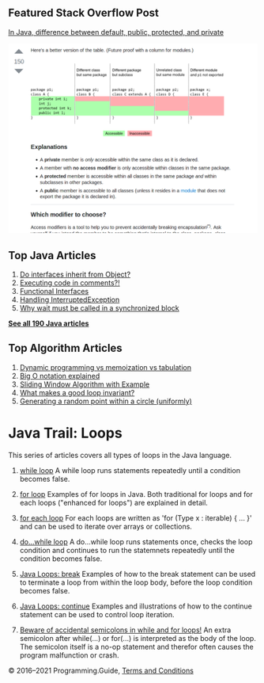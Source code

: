 <span class="underline"></span>

<span class="underline"></span>

## Featured Stack Overflow Post

[In Java, difference between default, public, protected, and private](https://stackoverflow.com/a/33627846/276052)

[<img src="../images/so-featured-33627846.png" alt="StackOverflow screenshot thumbnail" class="screenshot" />](https://stackoverflow.com/a/33627846/276052)

<span class="underline"></span>

## Top Java Articles

1.  [Do interfaces inherit from Object?](do-interfaces-inherit-from-object.html)
2.  [Executing code in comments?!](executing-code-in-comments.html)
3.  [Functional Interfaces](functional-interfaces.html)
4.  [Handling InterruptedException](handling-interrupted-exceptions.html)
5.  [Why wait must be called in a synchronized block](why-wait-must-be-in-synchronized.html)

[**See all 190 Java articles**](index.html)

## Top Algorithm Articles

1.  [Dynamic programming vs memoization vs tabulation](../dynamic-programming-vs-memoization-vs-tabulation.html)
2.  [Big O notation explained](../big-o-notation-explained.html)
3.  [Sliding Window Algorithm with Example](../sliding-window-example.html)
4.  [What makes a good loop invariant?](../what-makes-a-good-loop-invariant.html)
5.  [Generating a random point within a circle (uniformly)](../random-point-within-circle.html)

# Java Trail: Loops

This series of articles covers all types of loops in the Java language.

1.  [while loop](while-loop.html)
    A while loop runs statements repeatedly until a condition becomes false.

2.  [for loop](for-loop.html)
    Examples of for loops in Java. Both traditional for loops and for each loops ("enhanced for loops") are explained in detail.

3.  [for each loop](for-each-loop.html)
    For each loops are written as 'for (Type x : iterable) { ... }' and can be used to iterate over arrays or collections.

4.  [do…while loop](do-while-loop.html)
    A do…while loop runs statements once, checks the loop condition and continues to run the statemnets repeatedly until the condition becomes false.

5.  [Java Loops: break](break-loop.html)
    Examples of how to the break statement can be used to terminate a loop from within the loop body, before the loop condition becomes false.

6.  [Java Loops: continue](continue.html)
    Examples and illustrations of how to the continue statement can be used to control loop iteration.

7.  [Beware of accidental semicolons in while and for loops!](beware-of-accidental-semicolons-in-while-and-for-loops.html)
    An extra semicolon after while(...) or for(...) is interpreted as the body of the loop. The semicolon itself is a no-op statement and therefor often causes the program malfunction or crash.

© 2016–2021 Programming.Guide, [Terms and Conditions](../terms-and-conditions.html)

